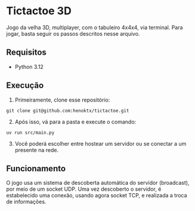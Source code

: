 # Tictactoe 3D
Jogo da velha 3D, multiplayer, com o tabuleiro 4x4x4, via terminal. Para jogar, basta seguir os passos descritos nesse arquivo.
## Requisitos
* Python 3.12

## Execução
1. Primeiramente, clone esse repositório:

```
git clone git@github.com:henoktx/tictactoe.git
```
2. Após isso, vá para a pasta e execute o comando:

```
uv run src/main.py
```
3. Você poderá escolher entre hostear um servidor ou se conectar a um presente na rede.

## Funcionamento
O jogo usa um sistema de descoberta automática do servidor (broadcast), por meio de um socket UDP. Uma vez descoberto o servidor, é estabelecido uma conexão, usando agora socket TCP, e realizada a troca de informações.
